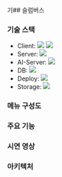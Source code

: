기## 슬럼버스




### 기술 스택
- Client: <img src="https://img.shields.io/badge/react_native-%2320232a.svg?style=flat-square&logo=react&logoColor=%2361DAFB"/> <img src="https://img.shields.io/badge/axios-5A29E4?style=flat-square&logo=react&logoColor=%2361DAFB"/>
- Server: <img src="https://img.shields.io/badge/springboot-6DB33F?style=flat-square&logo=springboot&logoColor=white"/>
- AI-Server: <img src="https://img.shields.io/badge/flask-%23000.svg?style=flat-square&logo=flask&logoColor=white"/>
- DB: <img src="https://img.shields.io/badge/mysql-4479A1.svg?style=flat-square&logo=mysql&logoColor=white"/>
- Deploy: <img src="https://img.shields.io/badge/Amazon%20EC2-FF9900?style=flat-square&logo=Amazon%20EC2&logoColor=white">
- Storage: <img src="https://img.shields.io/badge/Amazon%20S3-569A31?style=flat-square&logo=Amazon%20S3&logoColor=white">

### 메뉴 구성도

### 주요 기능

### 시연 영상

### 아키텍처










<!--

**Here are some ideas to get you started:**

🙋‍♀️ A short introduction - what is your organization all about?
🌈 Contribution guidelines - how can the community get involved?
👩‍💻 Useful resources - where can the community find your docs? Is there anything else the community should know?
🍿 Fun facts - what does your team eat for breakfast?
🧙 Remember, you can do mighty things with the power of [Markdown](https://docs.github.com/github/writing-on-github/getting-started-with-writing-and-formatting-on-github/basic-writing-and-formatting-syntax)
-->

